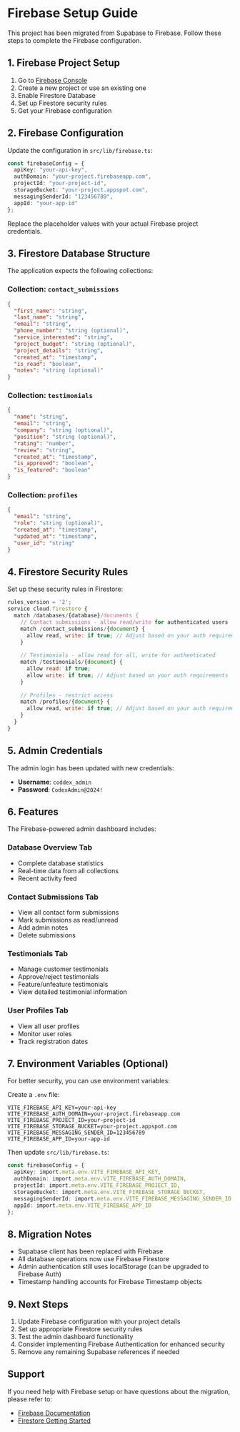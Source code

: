 # Firebase Setup Guide

This project has been migrated from Supabase to Firebase. Follow these steps to complete the Firebase configuration.

## 1. Firebase Project Setup

1. Go to [Firebase Console](https://console.firebase.google.com/)
2. Create a new project or use an existing one
3. Enable Firestore Database
4. Set up Firestore security rules
5. Get your Firebase configuration

## 2. Firebase Configuration

Update the configuration in `src/lib/firebase.ts`:

```typescript
const firebaseConfig = {
  apiKey: "your-api-key",
  authDomain: "your-project.firebaseapp.com",
  projectId: "your-project-id",
  storageBucket: "your-project.appspot.com",
  messagingSenderId: "123456789",
  appId: "your-app-id"
};
```

Replace the placeholder values with your actual Firebase project credentials.

## 3. Firestore Database Structure

The application expects the following collections:

### Collection: `contact_submissions`
```json
{
  "first_name": "string",
  "last_name": "string", 
  "email": "string",
  "phone_number": "string (optional)",
  "service_interested": "string",
  "project_budget": "string (optional)",
  "project_details": "string",
  "created_at": "timestamp",
  "is_read": "boolean",
  "notes": "string (optional)"
}
```

### Collection: `testimonials`
```json
{
  "name": "string",
  "email": "string",
  "company": "string (optional)",
  "position": "string (optional)", 
  "rating": "number",
  "review": "string",
  "created_at": "timestamp",
  "is_approved": "boolean",
  "is_featured": "boolean"
}
```

### Collection: `profiles`
```json
{
  "email": "string",
  "role": "string (optional)",
  "created_at": "timestamp",
  "updated_at": "timestamp",
  "user_id": "string"
}
```

## 4. Firestore Security Rules

Set up these security rules in Firestore:

```javascript
rules_version = '2';
service cloud.firestore {
  match /databases/{database}/documents {
    // Contact submissions - allow read/write for authenticated users
    match /contact_submissions/{document} {
      allow read, write: if true; // Adjust based on your auth requirements
    }
    
    // Testimonials - allow read for all, write for authenticated
    match /testimonials/{document} {
      allow read: if true;
      allow write: if true; // Adjust based on your auth requirements  
    }
    
    // Profiles - restrict access
    match /profiles/{document} {
      allow read, write: if true; // Adjust based on your auth requirements
    }
  }
}
```

## 5. Admin Credentials

The admin login has been updated with new credentials:
- **Username**: `coddex_admin`
- **Password**: `CodexAdmin@2024!`

## 6. Features

The Firebase-powered admin dashboard includes:

### Database Overview Tab
- Complete database statistics
- Real-time data from all collections
- Recent activity feed

### Contact Submissions Tab
- View all contact form submissions
- Mark submissions as read/unread
- Add admin notes
- Delete submissions

### Testimonials Tab  
- Manage customer testimonials
- Approve/reject testimonials
- Feature/unfeature testimonials
- View detailed testimonial information

### User Profiles Tab
- View all user profiles
- Monitor user roles
- Track registration dates

## 7. Environment Variables (Optional)

For better security, you can use environment variables:

Create a `.env` file:
```env
VITE_FIREBASE_API_KEY=your-api-key
VITE_FIREBASE_AUTH_DOMAIN=your-project.firebaseapp.com
VITE_FIREBASE_PROJECT_ID=your-project-id
VITE_FIREBASE_STORAGE_BUCKET=your-project.appspot.com
VITE_FIREBASE_MESSAGING_SENDER_ID=123456789
VITE_FIREBASE_APP_ID=your-app-id
```

Then update `src/lib/firebase.ts`:
```typescript
const firebaseConfig = {
  apiKey: import.meta.env.VITE_FIREBASE_API_KEY,
  authDomain: import.meta.env.VITE_FIREBASE_AUTH_DOMAIN,
  projectId: import.meta.env.VITE_FIREBASE_PROJECT_ID,
  storageBucket: import.meta.env.VITE_FIREBASE_STORAGE_BUCKET,
  messagingSenderId: import.meta.env.VITE_FIREBASE_MESSAGING_SENDER_ID,
  appId: import.meta.env.VITE_FIREBASE_APP_ID
};
```

## 8. Migration Notes

- Supabase client has been replaced with Firebase
- All database operations now use Firebase Firestore
- Admin authentication still uses localStorage (can be upgraded to Firebase Auth)
- Timestamp handling accounts for Firebase Timestamp objects

## 9. Next Steps

1. Update Firebase configuration with your project details
2. Set up appropriate Firestore security rules
3. Test the admin dashboard functionality
4. Consider implementing Firebase Authentication for enhanced security
5. Remove any remaining Supabase references if needed

## Support

If you need help with Firebase setup or have questions about the migration, please refer to:
- [Firebase Documentation](https://firebase.google.com/docs)
- [Firestore Getting Started](https://firebase.google.com/docs/firestore/quickstart)